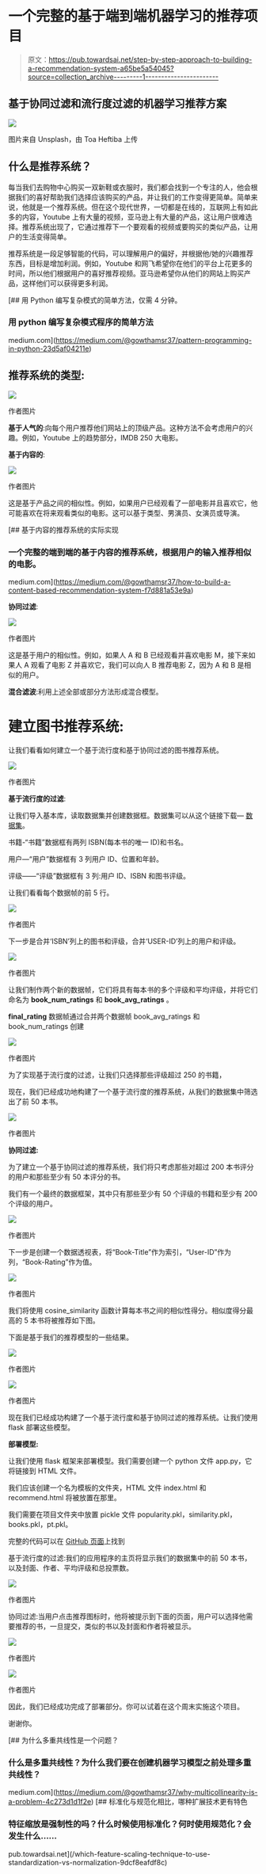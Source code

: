 # 一个完整的基于端到端机器学习的推荐项目

> 原文：<https://pub.towardsai.net/step-by-step-approach-to-building-a-recommendation-system-a65be5a54045?source=collection_archive---------1----------------------->

## 基于协同过滤和流行度过滤的机器学习推荐方案

![](img/41c90daf4cc71d2428c461c9ffacefbc.png)

图片来自 Unsplash，由 Toa Heftiba 上传

## 什么是推荐系统？

每当我们去购物中心购买一双新鞋或衣服时，我们都会找到一个专注的人，他会根据我们的喜好帮助我们选择应该购买的产品，并让我们的工作变得更简单。简单来说，他就是一个推荐系统。但在这个现代世界，一切都是在线的，互联网上有如此多的内容，Youtube 上有大量的视频，亚马逊上有大量的产品，这让用户很难选择。推荐系统出现了，它通过推荐下一个要观看的视频或要购买的类似产品，让用户的生活变得简单。

推荐系统是一段足够智能的代码，可以理解用户的偏好，并根据他/她的兴趣推荐东西，目标是增加利润。例如，Youtube 和网飞希望你在他们的平台上花更多的时间，所以他们根据用户的喜好推荐视频。亚马逊希望你从他们的网站上购买产品，这样他们可以获得更多利润。

[](https://medium.com/@gowthamsr37/pattern-programming-in-python-23d5af04211e) [## 用 Python 编写复杂模式的简单方法，仅需 4 分钟。

### 用 python 编写复杂模式程序的简单方法

medium.com](https://medium.com/@gowthamsr37/pattern-programming-in-python-23d5af04211e) 

## 推荐系统的类型:

![](img/1e2fc8426afabe74390e436717751d05.png)

作者图片

**基于人气的**:向每个用户推荐他们网站上的顶级产品。这种方法不会考虑用户的兴趣。例如，Youtube 上的趋势部分，IMDB 250 大电影。

**基于内容的**:

![](img/21538a51d4882cd52f739f78e52d6bfb.png)

作者图片

这是基于产品之间的相似性。例如，如果用户已经观看了一部电影并且喜欢它，他可能喜欢在将来观看类似的电影。这可以基于类型、男演员、女演员或导演。

[](https://medium.com/@gowthamsr37/how-to-build-a-content-based-recommendation-system-f7d881a53e9a) [## 基于内容的推荐系统的实际实现

### 一个完整的端到端的基于内容的推荐系统，根据用户的输入推荐相似的电影。

medium.com](https://medium.com/@gowthamsr37/how-to-build-a-content-based-recommendation-system-f7d881a53e9a) 

**协同过滤**:

![](img/e6494c3b3d141d08ca12db1d4e2b3a2e.png)

作者图片

这是基于用户的相似性。例如，如果人 A 和 B 已经观看并喜欢电影 M，接下来如果人 A 观看了电影 Z 并喜欢它，我们可以向人 B 推荐电影 Z，因为 A 和 B 是相似的用户。

**混合滤波**:利用上述全部或部分方法形成混合模型。

# **建立图书推荐系统:**

让我们看看如何建立一个基于流行度和基于协同过滤的图书推荐系统。

![](img/2e1f4e97b85452189de1808c118d04f5.png)

作者图片

**基于流行度的过滤**:

让我们导入基本库，读取数据集并创建数据框。数据集可以从这个链接下载— [数据集](https://www.kaggle.com/datasets/arashnic/book-recommendation-dataset)。

书籍-“书籍”数据框有两列 ISBN(每本书的唯一 ID)和书名。

用户—“用户”数据框有 3 列用户 ID、位置和年龄。

评级——“评级”数据框有 3 列:用户 ID、ISBN 和图书评级。

让我们看看每个数据帧的前 5 行。

![](img/7b7a7a8ae4941d95fd9f00b2ff2e1f1c.png)

作者图片

下一步是合并‘ISBN’列上的图书和评级，合并‘USER-ID’列上的用户和评级。

![](img/a87bd3379ddba389751572599479bc62.png)

作者图片

让我们制作两个新的数据帧，它们将具有每本书的多个评级和平均评级，并将它们命名为 **book_num_ratings** 和 **book_avg_ratings** 。

**final_rating** 数据帧通过合并两个数据帧 book_avg_ratings 和 book_num_ratings 创建

![](img/33e4c7ed7a44636d7f492c92e68a9d13.png)

作者图片

为了实现基于流行度的过滤，让我们只选择那些评级超过 250 的书籍，

现在，我们已经成功地构建了一个基于流行度的推荐系统，从我们的数据集中筛选出了前 50 本书。

![](img/16ea0838f027039d8273a1683853cbcd.png)

作者图片

**协同过滤:**

为了建立一个基于协同过滤的推荐系统，我们将只考虑那些对超过 200 本书评分的用户和那些至少有 50 本评分的书。

我们有一个最终的数据框架，其中只有那些至少有 50 个评级的书籍和至少有 200 个评级的用户。

![](img/99a88269e15b4aeccfc1a79e40970b35.png)

作者图片

下一步是创建一个数据透视表，将“Book-Title”作为索引，“User-ID”作为列，“Book-Rating”作为值。

![](img/491c1217214c0dfed6d469c4f42ec01d.png)

作者图片

我们将使用 cosine_similarity 函数计算每本书之间的相似性得分。相似度得分最高的 5 本书将被推荐如下图。

下面是基于我们的推荐模型的一些结果。

![](img/0484f5cfa1dccabd96014af7456eee5f.png)

作者图片

![](img/e0c4388570bda397acd9ea826244db70.png)

作者图片

现在我们已经成功构建了一个基于流行度和基于协同过滤的推荐系统。让我们使用 flask 部署这些模型。

**部署模型:**

让我们使用 flask 框架来部署模型。我们需要创建一个 python 文件 app.py，它将链接到 HTML 文件。

我们应该创建一个名为模板的文件夹，HTML 文件 index.html 和 recommend.html 将被放置在那里。

我们需要在项目文件夹中放置 pickle 文件 popularity.pkl，similarity.pkl，books.pkl，pt.pkl。

完整的代码可以在 [GitHub 页面](https://github.com/gowthamsr37/Book-Recommendation-system)上找到

基于流行度的过滤:我们的应用程序的主页将显示我们的数据集中的前 50 本书，以及封面、作者、平均评级和总投票数。

![](img/b798479ae37f379e3623c858fba8dcdd.png)

作者图片

协同过滤:当用户点击推荐图标时，他将被提示到下面的页面，用户可以选择他需要推荐的书，一旦提交，类似的书以及封面和作者将被显示。

![](img/d39f48f58517d9359382a56bb6af2d02.png)

作者图片

![](img/fcddd49c7a10071fbc9cf16417370395.png)

作者图片

因此，我们已经成功完成了部署部分。你可以试着在这个周末实施这个项目。

谢谢你。

[](https://medium.com/@gowthamsr37/why-multicollinearity-is-a-problem-4c273d1d1f2e) [## 为什么多重共线性是一个问题？

### 什么是多重共线性？为什么我们要在创建机器学习模型之前处理多重共线性？

medium.com](https://medium.com/@gowthamsr37/why-multicollinearity-is-a-problem-4c273d1d1f2e) [](/which-feature-scaling-technique-to-use-standardization-vs-normalization-9dcf8eafdf8c) [## 标准化与规范化相比，哪种扩展技术更有特色

### 特征缩放是强制性的吗？什么时候使用标准化？何时使用规范化？会发生什么……

pub.towardsai.net](/which-feature-scaling-technique-to-use-standardization-vs-normalization-9dcf8eafdf8c)